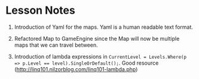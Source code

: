 # Lesson Notes

1. Introduction of Yaml for the maps.  Yaml is a human readable text format.

2. Refactored Map to GameEngine since the Map will now be multiple maps that we can travel between.

3. Introduction of lambda expressions in `CurrentLevel = Levels.Where(p => p.Level == level).SingleOrDefault();`.  Good resource (http://linq101.nilzorblog.com/linq101-lambda.php)


